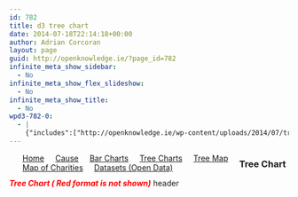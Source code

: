 ```yaml
---
id: 782
title: d3 tree chart
date: 2014-07-18T22:14:18+00:00
author: Adrian Corcoran
layout: page
guid: http://openknowledge.ie/?page_id=782
infinite_meta_show_sidebar:
  - No
infinite_meta_show_flex_slideshow:
  - No
infinite_meta_show_title:
  - No
wpd3-782-0:
  - |
    {"includes":["http://openknowledge.ie/wp-content/uploads/2014/07/tree.css"],"code":"\t// 1. Load external data and format into hierarchy\r\n\t// 1.1 load external data\r\n\td3.tsv(\"http://openknowledge.ie/wp-content/uploads/2014/07/tree.csv\", function(error, data) {\r\n\t\tdata.forEach(function(d) {\r\n\t      d.PID = parseInt(d.PID);\r\n\t\t\t//        d.date = parseDate(d['Date Purchased']);\r\n\t\t});\r\n\t//\talert(JSON.stringify(data));\r\n\t\r\n\t// 1.2 create a name-based map for the nodes\r\n\t\tvar dataMap = data.reduce(function(map, node) {\r\n\t\t\t\tmap[node.name] = node;\r\n\t\t\t\treturn map;\r\n\t\t\t}, {});\r\n\t//\t\talert('name-based map'+JSON.stringify(dataMap));\r\n\r\n\t// 1.3 iteratively add each child to its parents, or to the root array if no parent is found\r\n\t\t\t\tvar treeData = [];\r\n\t\t\t\tdata.forEach(function(node) {\r\n\t\t\t\t // add to parent\r\n\t\t\t\t var parent = dataMap[node.parent];\r\n\t\t\t\t if (parent) {\r\n\t\t\t\t  // create child array if it doesn't exist\r\n\t\t\t\t  (parent.children || (parent.children = []))\r\n\t\t\t\t   // add node to child array\r\n\t\t\t\t   .push(node);\r\n\t\t\t\t } else {\r\n\t\t\t\t  // parent is null or missing\r\n\t\t\t\t  treeData.push(node);\r\n\t\t\t\t }\r\n\t\t\t\t});\r\n\t\t\t\t\r\n\t//  1.4 Confirm TreeData is in the correct format\r\n\t//\t\t\talert(JSON.stringify(treeData))\r\n\t//\t\t\talert(treeData[0].children[2].name);\t\r\n\t\t\t\t\r\n\t//-------------------------------------------------------------------\r\n\t// 2.0 ************** Generate the tree diagram  *****************\r\n\t\t\t\tvar margin = {top: 5, right: 10, bottom: 5, left: 150},\r\n\t\t\t\t width = 1000 - margin.right - margin.left,\r\n\t\t\t\t height = 500 - margin.top - margin.bottom;\r\n\t\t\t\t \r\n\t\t\t\tvar i = 0;\r\n\r\n\t\t\t\tvar tree = d3.layout.cluster()\r\n//\t\t\t\tvar tree = d3.layout.tree()\r\n\t\t\t\t .size([height, width]);\r\n\r\n\t\t\t\tvar diagonal = d3.svg.diagonal()\r\n\t\t\t\t .projection(function(d) { return [d.y, d.x]; });\r\n\r\n\t\t\t\tvar svg = d3.select(\".wpd3-782-0\").append(\"svg\")\r\n\t\t\t\t .attr(\"width\", width + margin.right + margin.left)\r\n\t\t\t\t .attr(\"height\", height + margin.top + margin.bottom)\r\n\t\t\t\t  .append(\"g\")\r\n\t\t\t\t .attr(\"transform\", \"translate(\" + margin.left + \",\" + margin.top + \")\");\r\n\r\n\t\t\t\t//root = treeData[0].children[2];\r\n\t\t\t\troot = treeData[0];\r\n\t\t\t\t  \r\n\t\t\t\tupdate(root);\r\n\t\t\t\t\r\n\t// 3.0 Draw Functions\r\n\t// --------------------------------------------------------------------------------------------------------------\r\n\t\t\t\tfunction update(source) {\r\n\r\n\t\t\t\t  // Compute the new tree layout.\r\n\t\t\t\t  var nodes = tree.nodes(root).reverse(),\r\n\t\t\t\t   links = tree.links(nodes);\r\n\r\n\t\t\t\t  // Normalize for fixed-depth.\r\n\t\t\t\t  nodes.forEach(function(d) { d.y = d.depth * 180; });\r\n\r\n\t\t\t\t  // Declare the nodes\r\n\t\t\t\t  var node = svg.selectAll(\"g.node\")\r\n\t\t\t\t   .data(nodes, function(d) { return d.id || (d.id = ++i); });\r\n\r\n\t\t\t\t  // Enter the nodes.\r\n\t\t\t\t  var nodeEnter = node.enter().append(\"g\")\r\n\t\t\t\t   .attr(\"class\", \"node\")\r\n\t\t\t\t   .attr(\"transform\", function(d) { \r\n\t\t\t\t\treturn \"translate(\" + d.y + \",\" + d.x + \")\"; });\r\n\t\t\t\t  \r\n\t\t\t\t\tnodeEnter.append(\"circle\")\r\n\t\t\t\t\t\t.attr(\"r\", function(d) { return d.value; })\r\n\t\t\t\t\t\t.style(\"stroke\", function(d) { return d.type; })\r\n\t\t\t\t\t\t.style(\"fill\", function(d) { return d.level; });\r\n\r\n\r\n\t\t\t\t  nodeEnter.append(\"text\")\r\n\t\t\t\t\t.attr(\"x\", function(d) { \r\n\t\t\t\t\treturn d.children || d._children ? (d.value + 4) * -1 : d.value + 4 })\r\n\t\t\t\t   .attr(\"dy\", \".35em\")\r\n\t\t\t\t   .attr(\"text-anchor\", function(d) { \r\n\t\t\t\t\treturn d.children || d._children ? \"end\" : \"start\"; })\r\n\t\t\t\t   .text(function(d) { return d.name; })\r\n\t\t\t\t   .style(\"fill-opacity\", 1);\r\n\r\n\t\t\t\t  // Declare the links\r\n\t\t\t\t  var link = svg.selectAll(\"path.link\")\r\n\t\t\t\t   .data(links, function(d) { return d.target.id; });\r\n\r\n\t\t\t\t  // Enter the links.  \r\n\t\t\t\t   link.enter().insert(\"path\", \"g\")\r\n\t\t\t\t   .attr(\"class\", \"link\")\r\n\t\t\t\t   .style(\"stroke\", function(d) { return d.target.level; })\r\n\t\t\t\t   .attr(\"d\", diagonal);\r\n\r\n\t\t\t\t};\t\t\t\t\r\n\t\r\n  }); // Close d3.csv"}
---
```

<ul id="menu">
  <li style="float:left;display:inline;padding-right: 20px;">
    <a href="chy-04">Home</a>
  </li>
  <li style="float:left;display:inline;padding-right: 20px;">
    <a href="chy-02-test">Cause</a>
  </li>
  <li style="float:left;display:inline;padding-right: 20px;">
    <a href="chy-06">Bar Charts</a>
  </li>
  <li style="float:left;display:inline;padding-right: 20px;">
    <a href="d3-tree-chart">Tree Charts</a>
  </li>
  <li style="float:left;display:inline;padding-right: 20px;">
    <a href="d3-tree-map">Tree Map</a>
  </li>
  <li style="float:left;display:inline;padding-right: 20px;">
    <a href="chy-07">Map of Charities</a>
  </li>
  <li style="float:left;display:inline;padding-right: 20px;">
    <a href="chy-01-charity">Datasets (Open Data)</a>
  </li>
</ul>



### Tree Chart

<span style="color: #ff0000;"><em><strong>Tree Chart ( Red format is not shown)</strong></em></span> header 

<link type="text/css" rel="Stylesheet" href='http://openknowledge.ie/wp-content/uploads/2014/07/tree.css' />

<div class="wpd3-782-0">
</div>